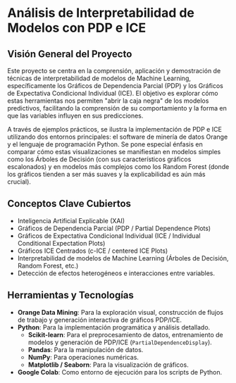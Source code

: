 # Análisis de Interpretabilidad de Modelos con PDP e ICE

## Visión General del Proyecto

Este proyecto se centra en la comprensión, aplicación y demostración de técnicas de interpretabilidad de modelos de Machine Learning, específicamente los Gráficos de Dependencia Parcial (PDP) y los Gráficos de Expectativa Condicional Individual (ICE). El objetivo es explorar cómo estas herramientas nos permiten "abrir la caja negra" de los modelos predictivos, facilitando la comprensión de su comportamiento y la forma en que las variables influyen en sus predicciones.

A través de ejemplos prácticos, se ilustra la implementación de PDP e ICE utilizando dos entornos principales: el software de minería de datos Orange y el lenguaje de programación Python. Se pone especial énfasis en comparar cómo estas visualizaciones se manifiestan en modelos simples como los Árboles de Decisión (con sus característicos gráficos escalonados) y en modelos más complejos como los Random Forest (donde los gráficos tienden a ser más suaves y la explicabilidad es aún más crucial).

## Conceptos Clave Cubiertos

* Inteligencia Artificial Explicable (XAI)
* Gráficos de Dependencia Parcial (PDP / Partial Dependence Plots)
* Gráficos de Expectativa Condicional Individual (ICE / Individual Conditional Expectation Plots)
* Gráficos ICE Centrados (c-ICE / centered ICE Plots)
* Interpretabilidad de modelos de Machine Learning (Árboles de Decisión, Random Forest, etc.)
* Detección de efectos heterogéneos e interacciones entre variables.

## Herramientas y Tecnologías

* **Orange Data Mining**: Para la exploración visual, construcción de flujos de trabajo y generación interactiva de gráficos PDP/ICE.
* **Python**: Para la implementación programática y análisis detallado.
    * **Scikit-learn**: Para el preprocesamiento de datos, entrenamiento de modelos y generación de PDP/ICE (`PartialDependenceDisplay`).
    * **Pandas**: Para la manipulación de datos.
    * **NumPy**: Para operaciones numéricas.
    * **Matplotlib / Seaborn**: Para la visualización de gráficos.
* **Google Colab**: Como entorno de ejecución para los scripts de Python.
